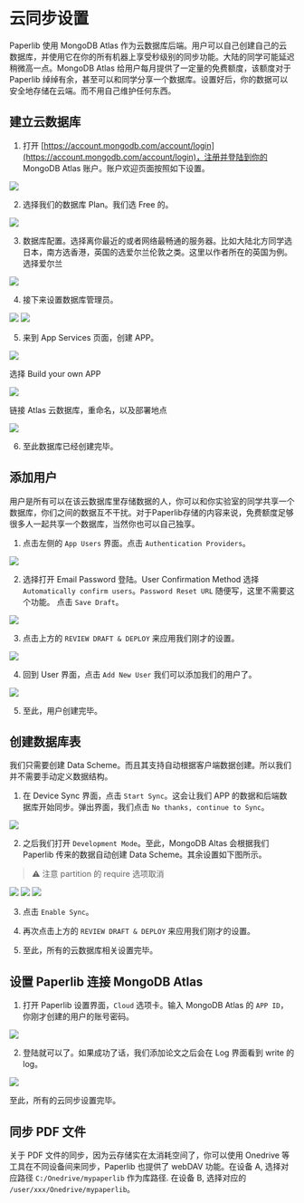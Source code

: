 # 云同步设置

Paperlib 使用 MongoDB Atlas 作为云数据库后端。用户可以自己创建自己的云数据库，并使用它在你的所有机器上享受秒级别的同步功能。大陆的同学可能延迟稍微高一点。MongoDB Atlas 给用户每月提供了一定量的免费额度，该额度对于 Paperlib 绰绰有余，甚至可以和同学分享一个数据库。设置好后，你的数据可以安全地存储在云端。而不用自己维护任何东西。

## 建立云数据库
1. 打开 [https://account.mongodb.com/account/login](https://account.mongodb.com/account/login)，注册并登陆到你的 MongoDB Atlas 账户。账户欢迎页面按照如下设置。

![](/assets/images/guide/cloud-sync/n1.png)

2. 选择我们的数据库 Plan。我们选 Free 的。

![](/assets/images/guide/cloud-sync/n2.png)

3. 数据库配置。选择离你最近的或者网络最畅通的服务器。比如大陆北方同学选日本，南方选香港，英国的选爱尔兰伦敦之类。这里以作者所在的英国为例。选择爱尔兰

![](/assets/images/guide/cloud-sync/n3.png)

4. 接下来设置数据库管理员。

![](/assets/images/guide/cloud-sync/n4.png)
![](/assets/images/guide/cloud-sync/n5.png)

5. 来到 App Services 页面，创建 APP。

![](/assets/images/guide/cloud-sync/n6.png)

选择 Build your own APP

![](/assets/images/guide/cloud-sync/n7.png)

链接 Atlas 云数据库，重命名，以及部署地点

![](/assets/images/guide/cloud-sync/n8.png)

6. 至此数据库已经创建完毕。

## 添加用户

用户是所有可以在该云数据库里存储数据的人，你可以和你实验室的同学共享一个数据库，你们之间的数据互不干扰。对于Paperlib存储的内容来说，免费额度足够很多人一起共享一个数据库，当然你也可以自己独享。

1. 点击左侧的 `App Users` 界面。点击 `Authentication Providers`。

![](/assets/images/guide/cloud-sync/user1.png)

2. 选择打开 Email Password 登陆。User Confirmation Method 选择 `Automatically confirm users`。`Password Reset URL` 随便写，这里不需要这个功能。 点击 `Save Draft`。

![](/assets/images/guide/cloud-sync/user2.png)

3. 点击上方的 `REVIEW DRAFT & DEPLOY` 来应用我们刚才的设置。

![](/assets/images/guide/cloud-sync/user3.png)

4. 回到 User 界面，点击 `Add New User` 我们可以添加我们的用户了。

![](/assets/images/guide/cloud-sync/user4.png)

5. 至此，用户创建完毕。

## 创建数据库表

我们只需要创建 Data Scheme。而且其支持自动根据客户端数据创建。所以我们并不需要手动定义数据结构。

1. 在 Device Sync 界面，点击 `Start Sync`。这会让我们 APP 的数据和后端数据库开始同步。弹出界面，我们点击 `No thanks, continue to Sync`。

![](/assets/images/guide/cloud-sync/n9.png)

2. 之后我们打开 `Development Mode`。至此，MongoDB Altas 会根据我们 Paperlib 传来的数据自动创建 Data Scheme。其余设置如下图所示。

> ⚠️ 注意 partition 的 require 选项取消

![](/assets/images/guide/cloud-sync/n10.png)
![](/assets/images/guide/cloud-sync/n11.png)
![](/assets/images/guide/cloud-sync/n12.png)

3. 点击 `Enable Sync`。

4. 再次点击上方的 `REVIEW DRAFT & DEPLOY` 来应用我们刚才的设置。

5. 至此，所有的云数据库相关设置完毕。

## 设置 Paperlib 连接 MongoDB Atlas

1. 打开 Paperlib 设置界面，`Cloud` 选项卡。输入 MongoDB Atlas 的 `APP ID`，你刚才创建的用户的账号密码。

![](/assets/images/guide/cloud-sync/n13.png)

2. 登陆就可以了。如果成功了话，我们添加论文之后会在 Log 界面看到 write 的 log。

![](/assets/images/guide/cloud-sync/n19.png)


至此，所有的云同步设置完毕。

## 同步 PDF 文件

关于 PDF 文件的同步，因为云存储实在太消耗空间了，你可以使用 Onedrive 等工具在不同设备间来同步，Paperlib 也提供了 webDAV 功能。在设备 A, 选择对应路径 `C:/Onedrive/mypaperlib` 作为库路径. 在设备 B, 选择对应的 `/user/xxx/Onedrive/mypaperlib`。